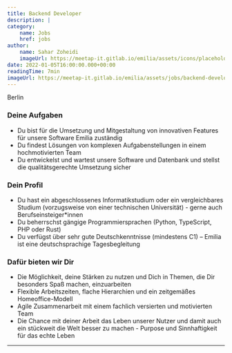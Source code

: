 ```yaml
---
title: Backend Developer
description: |
category:
    name: Jobs
    href: jobs
author:
    name: Sahar Zoheidi
    imageUrl: https://meetap-it.gitlab.io/emilia/assets/icons/placeholder-avatar.svg
date: 2022-01-05T16:00:00.000+00:00
readingTime: 7min
imageUrl: https://meetap-it.gitlab.io/emilia/assets/jobs/backend-developer.webp
---
```


<div class="flex gap-2 items-center mb-4 text-lg text-primary-500">
    <heroicons-outline-location-marker /> Berlin
</div>

<job-header />

<img :src="frontmatter.imageUrl" />

### Deine Aufgaben

* Du bist für die Umsetzung und Mitgestaltung von innovativen Features für unsere Software Emilia zuständig
* Du findest Lösungen von komplexen Aufgabenstellungen in einem hochmotivierten Team
* Du entwickelst und wartest unsere Software und Datenbank und stellst die qualitätsgerechte Umsetzung sicher

### Dein Profil

* Du hast ein abgeschlossenes Informatikstudium oder ein vergleichbares Studium (vorzugsweise von einer technischen Universität) - gerne auch Berufseinsteiger*innen
* Du beherrschst gängige Programmiersprachen (Python, TypeScript, PHP oder Rust)
* Du verfügst über sehr gute Deutschkenntnisse (mindestens C1) – Emilia ist eine deutschsprachige Tagesbegleitung

### Dafür bieten wir Dir

* Die Möglichkeit, deine Stärken zu nutzen und Dich in Themen, die Dir besonders Spaß machen, einzuarbeiten
* Flexible Arbeitszeiten, flache Hierarchien und ein zeitgemäßes Homeoffice-Modell
* Agile Zusammenarbeit mit einem fachlich versierten und motivierten Team
* Die Chance mit deiner Arbeit das Leben unserer Nutzer und damit auch ein stückweit die Welt besser zu machen - Purpose und Sinnhaftigkeit für das echte Leben

<contact-paragraph />

---

<open-positions />
